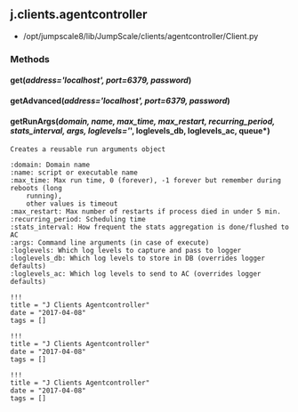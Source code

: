 <!-- toc -->
## j.clients.agentcontroller

- /opt/jumpscale8/lib/JumpScale/clients/agentcontroller/Client.py

### Methods

#### get(*address='localhost', port=6379, password*) 

#### getAdvanced(*address='localhost', port=6379, password*) 

#### getRunArgs(*domain, name, max_time, max_restart, recurring_period, stats_interval, args, loglevels='*', loglevels_db, loglevels_ac, queue*) 

```
Creates a reusable run arguments object

:domain: Domain name
:name: script or executable name
:max_time: Max run time, 0 (forever), -1 forever but remember during reboots (long
    running),
    other values is timeout
:max_restart: Max number of restarts if process died in under 5 min.
:recurring_period: Scheduling time
:stats_interval: How frequent the stats aggregation is done/flushed to AC
:args: Command line arguments (in case of execute)
:loglevels: Which log levels to capture and pass to logger
:loglevels_db: Which log levels to store in DB (overrides logger defaults)
:loglevels_ac: Which log levels to send to AC (overrides logger defaults)

```


```
!!!
title = "J Clients Agentcontroller"
date = "2017-04-08"
tags = []
```

```
!!!
title = "J Clients Agentcontroller"
date = "2017-04-08"
tags = []
```

```
!!!
title = "J Clients Agentcontroller"
date = "2017-04-08"
tags = []
```
